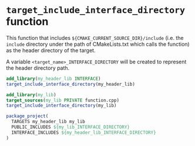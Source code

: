 # `target_include_interface_directory` function

This function that includes `${CMAKE_CURRENT_SOURCE_DIR}/include`
(i.e. the `include` directory under the path of CMakeLists.txt which calls the function)
as the header directory of the target.

A variable `<target_name>_INTERFACE_DIRECTORY` will be created to represent the header directory path.

```cmake
add_library(my_header_lib INTERFACE)
target_include_interface_directory(my_header_lib)

add_library(my_lib)
target_sources(my_lib PRIVATE function.cpp)
target_include_interface_directory(my_lib)

package_project(
  TARGETS my_header_lib my_lib
  PUBLIC_INCLUDES ${my_lib_INTERFACE_DIRECTORY}
  INTERFACE_INCLUDES ${my_header_lib_INTERFACE_DIRECTORY}
)
```
